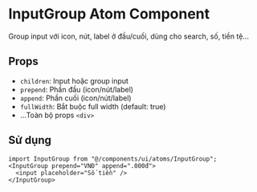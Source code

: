 # InputGroup Atom Component

Group input với icon, nút, label ở đầu/cuối, dùng cho search, số, tiền tệ...

## Props

- `children`: Input hoặc group input
- `prepend`: Phần đầu (icon/nút/label)
- `append`: Phần cuối (icon/nút/label)
- `fullWidth`: Bắt buộc full width (default: true)
- ...Toàn bộ props `<div>`

## Sử dụng

```tsx
import InputGroup from "@/components/ui/atoms/InputGroup";
<InputGroup prepend="VNĐ" append=".000đ">
  <input placeholder="Số tiền" />
</InputGroup>
